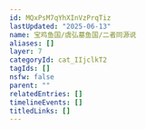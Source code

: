 ```yaml
---
id: MQxPsM7qYhXInVzPrqTiz
lastUpdated: "2025-06-13"
name: 宝鸡鱼国/虞弘墓鱼国/二者同源说
aliases: []
layer: 7
categoryId: cat_IIjclkT2
tagIds: []
nsfw: false
parent: ""
relatedEntries: []
timelineEvents: []
titledLinks: []
---
```


